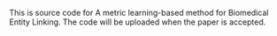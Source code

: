 This is source code for A metric learning-based method for Biomedical Entity Linking. The code will be uploaded when the paper is accepted.

